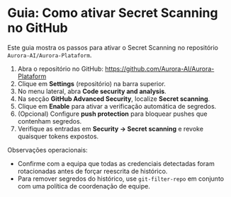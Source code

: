 # Guia: Como ativar Secret Scanning no GitHub

Este guia mostra os passos para ativar o Secret Scanning no repositório `Aurora-AI/Aurora-Plataform`.

1. Abra o repositório no GitHub: https://github.com/Aurora-AI/Aurora-Plataform
2. Clique em **Settings** (repositório) na barra superior.
3. No menu lateral, abra **Code security and analysis**.
4. Na secção **GitHub Advanced Security**, localize **Secret scanning**.
5. Clique em **Enable** para ativar a verificação automática de segredos.
6. (Opcional) Configure **push protection** para bloquear pushes que contenham segredos.
7. Verifique as entradas em **Security → Secret scanning** e revoke quaisquer tokens expostos.

Observações operacionais:

- Confirme com a equipa que todas as credenciais detectadas foram rotacionadas antes de forçar reescrita de histórico.
- Para remover segredos do histórico, use `git-filter-repo` em conjunto com uma política de coordenação de equipe.
